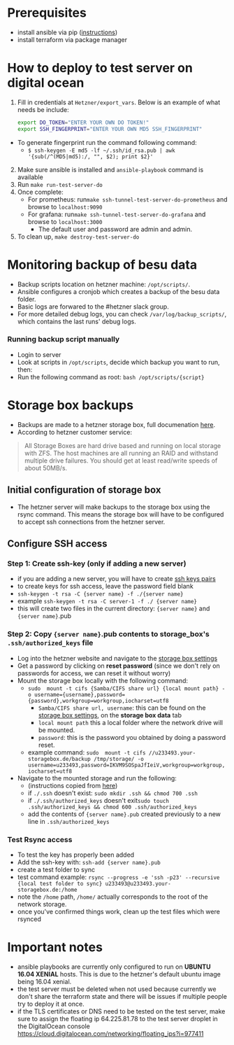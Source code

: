 # Prerequisites
- install ansible via pip ([instructions](https://docs.ansible.com/ansible/latest/installation_guide/intro_installation.html#installing-ansible-with-pip))
- install terraform via package manager

# How to deploy to test server on digital ocean
1. Fill in credentials at `Hetzner/export_vars`. Below is an example of what needs be include:
   ```bash
   export DO_TOKEN="ENTER YOUR OWN DO TOKEN!"
   export SSH_FINGERPRINT="ENTER YOUR OWN MD5 SSH_FINGERPRINT"
   ```
 - To generate fingerprint run the command following command: 
    - `$ ssh-keygen -E md5 -lf ~/.ssh/id_rsa.pub | awk '{sub(/^(MD5|md5):/, "", $2); print $2}'`
2. Make sure ansible is installed and `ansible-playbook` command is available
3. Run `make run-test-server-do`
4. Once complete:
   - For prometheus: run`make ssh-tunnel-test-server-do-prometheus` and browse to `localhost:9090`
   - For grafana: run`make ssh-tunnel-test-server-do-grafana` and browse to `localhost:3000`
     - The default user and password are admin and admin.
5. To clean up, `make destroy-test-server-do`

# Monitoring backup of besu data
- Backup scripts location on hetzner machine: `/opt/scripts/`.
- Ansible configures a cronjob which creates a backup of the besu data folder.
- Basic logs are forwared to the #hetzner slack group.
- For more detailed debug logs, you can check `/var/log/backup_scripts/`, which contains
the last runs' debug logs.

### Running backup script manually
- Login to server
- Look at scripts in `/opt/scripts`, decide which backup you want to run, then:
- Run the following command as root: `bash /opt/scripts/{script}`


# Storage box backups
- Backups are made to a hetzner storage box, full documenation [here](https://wiki.hetzner.de/index.php/Storage_Boxes/en#Storage_Box).
- According to hetzner customer service:
> All Storage Boxes are hard drive based and running on local storage with ZFS.
The host machines are all running an RAID and withstand multiple drive failures.
You should get at least read/write speeds of about 50MB/s.

## Initial configuration of storage box

- The hetzner server will make backups to the storage box using the rsync command. This means the storage
box will have to be configured to accept ssh connections from the hetzner server.

## Configure SSH access

### Step 1: Create ssh-key (only if adding a new server)
- if you are adding a new server, you will have to create [ssh keys pairs](./ansible/files)
- to create keys for ssh access, leave the password field blank
- `ssh-keygen -t rsa -C {server name} -f ./{server name}`
- example `ssh-keygen -t rsa -C server-1 -f ./ {server name}`
- this will create two files in the current directory: `{server name}` and `{server name}`.pub

### Step 2: Copy `{server name}`.pub contents to storage_box's `.ssh/authorized_keys` file
- Log into the hetzner website and navigate to the [storage box settings](https://robot.your-server.de/storage)
- Get a password by clicking on **reset password** (since we don't rely on passwords for access, we can reset it without
worry)
- Mount the storage box locally with the following command:
  - `sudo  mount -t cifs {Samba/CIFS share url} {local mount path} -o username={username},password={password},workgroup=workgroup,iocharset=utf8`
    - `Samba/CIFS share url, username`: this can be found on the [storage box settings](https://robot.your-server.de/storage), on the **storage box data** tab
    - `local mount path` this a local folder where the network drive will be mounted.
    - `password`: this is the password you obtained by doing a password reset.
  - example command: `sudo  mount -t cifs //u233493.your-storagebox.de/backup /tmp/storage/ -o username=u233493,password=IKVM9SOSpaJfIeiV,workgroup=workgroup,iocharset=utf8`
- Navigate to the mounted storage and run the following:
  - (instructions copied from [here](https://wiki.hetzner.de/index.php/Backup_Space_SSH_Keys/en))
  - if `./.ssh` doesn't exist: `sudo mkdir .ssh && chmod 700 .ssh`
  - if `./.ssh/authorized_keys` doesn't exit`sudo touch .ssh/authorized_keys && chmod 600 .ssh/authorized_keys`
  - add the contents of `{server name}.pub` created previously to a new line in `.ssh/authorized_keys`

### Test Rsync access

- To test the key has properly been added
- Add the ssh-key with: `ssh-add {server name}.pub`
- create a test folder to sync
- test command example: `rsync --progress -e 'ssh -p23' --recursive {local test folder to sync} u233493@u233493.your-storagebox.de:/home`
- note the `/home` path, `/home/` actually corresponds to the root of the network storage.
- once you've confirmed things work, clean up the test files which were rsynced



# Important notes
- ansible playbooks are currently only configured to run on **UBUNTU 16.04 XENIAL** hosts.
This is due to the hetzner's default ubuntu image being 16.04 xenial.
- the test server must be deleted when not used because currently we don't share the terraform state and there will be issues if multiple people try to deploy it at once.
- if the TLS certificates or DNS need to be tested on the test server, make sure to assign the floating ip 64.225.81.78 to the test server droplet in the DigitalOcean console https://cloud.digitalocean.com/networking/floating_ips?i=977411
